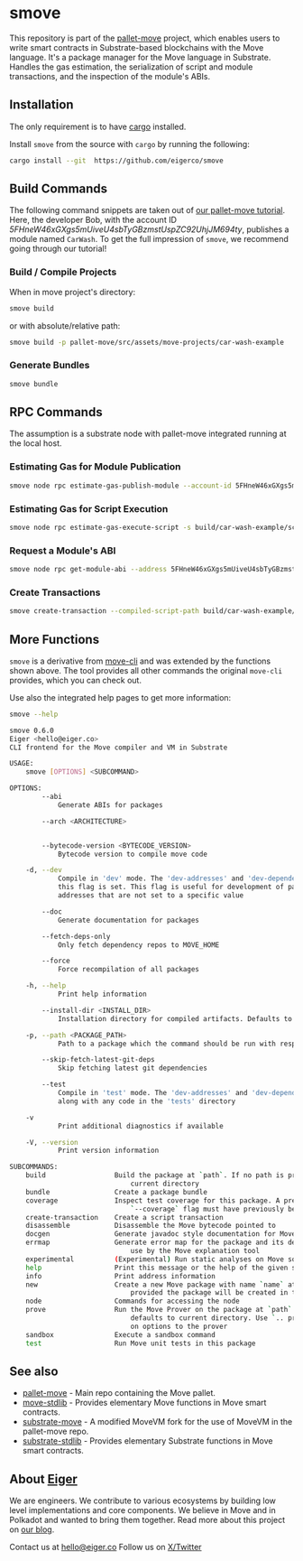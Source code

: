 # smove

This repository is part of the [pallet-move][pallet-move] project, which enables users to write smart contracts in Substrate-based blockchains with the Move language.
It's a package manager for the Move language in Substrate. Handles the gas estimation, the serialization of script and module transactions, and the inspection of the module's ABIs.


## Installation

The only requirement is to have [cargo][cargo] installed.

Install `smove` from the source with `cargo` by running the following:
```sh
cargo install --git  https://github.com/eigerco/smove
```


## Build Commands

The following command snippets are taken out of [our pallet-move tutorial][tutorial]. Here, the developer Bob, with the account ID _5FHneW46xGXgs5mUiveU4sbTyGBzmstUspZC92UhjJM694ty_, publishes a module named `CarWash`. To get the full impression of `smove`, we recommend going through our tutorial!

### Build / Compile Projects

When in move project's directory:
```sh
smove build
```
or with absolute/relative path:
```sh
smove build -p pallet-move/src/assets/move-projects/car-wash-example
```

### Generate Bundles

```sh
smove bundle
```


## RPC Commands

The assumption is a substrate node with pallet-move integrated running at the local host.

### Estimating Gas for Module Publication

```sh
smove node rpc estimate-gas-publish-module --account-id 5FHneW46xGXgs5mUiveU4sbTyGBzmstUspZC92UhjJM694ty --module-path build/car-wash-example/bytecode_modules/CarWash.mv
```

### Estimating Gas for Script Execution

```sh
smove node rpc estimate-gas-execute-script -s build/car-wash-example/script_transactions/initial_coin_minting.mvt
```

### Request a Module's ABI

```sh
smove node rpc get-module-abi --address 5FHneW46xGXgs5mUiveU4sbTyGBzmstUspZC92UhjJM694ty --name CarWash
```

### Create Transactions

```sh
smove create-transaction --compiled-script-path build/car-wash-example/bytecode_scripts/initial_coin_minting.mv --args signer:5FHneW46xGXgs5mUiveU4sbTyGBzmstUspZC92UhjJM694ty
```


## More Functions

`smove` is a derivative from [move-cli][move-cli] and was extended by the functions shown above. The tool provides all other commands the original `move-cli` provides, which you can check out.

Use also the integrated help pages to get more information:
```sh
smove --help
```
```sh
smove 0.6.0
Eiger <hello@eiger.co>
CLI frontend for the Move compiler and VM in Substrate

USAGE:
    smove [OPTIONS] <SUBCOMMAND>

OPTIONS:
        --abi
            Generate ABIs for packages

        --arch <ARCHITECTURE>


        --bytecode-version <BYTECODE_VERSION>
            Bytecode version to compile move code

    -d, --dev
            Compile in 'dev' mode. The 'dev-addresses' and 'dev-dependencies' fields will be used if
            this flag is set. This flag is useful for development of packages that expose named
            addresses that are not set to a specific value

        --doc
            Generate documentation for packages

        --fetch-deps-only
            Only fetch dependency repos to MOVE_HOME

        --force
            Force recompilation of all packages

    -h, --help
            Print help information

        --install-dir <INSTALL_DIR>
            Installation directory for compiled artifacts. Defaults to current directory

    -p, --path <PACKAGE_PATH>
            Path to a package which the command should be run with respect to

        --skip-fetch-latest-git-deps
            Skip fetching latest git dependencies

        --test
            Compile in 'test' mode. The 'dev-addresses' and 'dev-dependencies' fields will be used
            along with any code in the 'tests' directory

    -v
            Print additional diagnostics if available

    -V, --version
            Print version information

SUBCOMMANDS:
    build                 Build the package at `path`. If no path is provided defaults to
                              current directory
    bundle                Create a package bundle
    coverage              Inspect test coverage for this package. A previous test run with the
                              `--coverage` flag must have previously been run
    create-transaction    Create a script transaction
    disassemble           Disassemble the Move bytecode pointed to
    docgen                Generate javadoc style documentation for Move packages
    errmap                Generate error map for the package and its dependencies at `path` for
                              use by the Move explanation tool
    experimental          (Experimental) Run static analyses on Move source or bytecode
    help                  Print this message or the help of the given subcommand(s)
    info                  Print address information
    new                   Create a new Move package with name `name` at `path`. If `path` is not
                              provided the package will be created in the directory `name`
    node                  Commands for accessing the node
    prove                 Run the Move Prover on the package at `path`. If no path is provided
                              defaults to current directory. Use `.. prove .. -- <options>` to pass
                              on options to the prover
    sandbox               Execute a sandbox command
    test                  Run Move unit tests in this package
```

## See also

- [pallet-move][pallet-move] - Main repo containing the Move pallet.
- [move-stdlib][move-stdlib] - Provides elementary Move functions in Move smart contracts. 
- [substrate-move][substrate-move] - A modified MoveVM fork for the use of MoveVM in the pallet-move repo.
- [substrate-stdlib][substrate-stdlib] - Provides elementary Substrate functions in Move smart contracts.

## About [Eiger](https://www.eiger.co)

We are engineers. We contribute to various ecosystems by building low level implementations and core components. We believe in Move and in Polkadot and wanted to bring them together. Read more about this project on [our blog](https://www.eiger.co/blog/eiger-brings-move-to-polkadot).

Contact us at hello@eiger.co
Follow us on [X/Twitter](https://x.com/eiger_co)


[cargo]: https://doc.rust-lang.org/cargo/getting-started/installation.html
[move-cli]: https://github.com/eigerco/substrate-move/tree/main/language/tools/move-cli
[move-stdlib]: https://github.com/eigerco/move-stdlib
[pallet-move]: https://github.com/eigerco/pallet-move
[substrate-move]: https://github.com/eigerco/substrate-move
[substrate-stdlib]: https://github.com/eigerco/substrate-stdlib
[tutorial]: https://github.com/eigerco/pallet-move/blob/main/doc/tutorial.md
